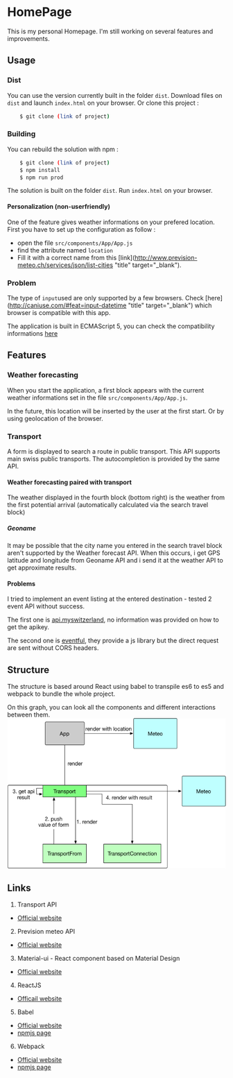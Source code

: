 # HomePage
This is my personal Homepage. I'm still working on several features and improvements.

## Usage

### Dist

You can use the version currently built in the folder `dist`.
Download files on `dist` and launch `index.html` on your browser.
Or clone this project :

```bash
    $ git clone (link of project)
```

### Building

You can rebuild the solution with npm :
```bash
    $ git clone (link of project)
    $ npm install
    $ npm run prod
```

The solution is built on the folder `dist`. Run `index.html` on your browser.

#### Personalization (non-userfriendly)

One of the feature gives weather informations on your prefered location.
First you have to set up the configuration as follow :  
- open the file `src/components/App/App.js`
- find the attribute named `location`
- Fill it with a correct name from this [link](http://www.prevision-meteo.ch/services/json/list-cities "title" target="_blank").


### Problem

The type of `input`used are only supported by a few browsers.
Check [here](http://caniuse.com/#feat=input-datetime "title" target="_blank") which browser is compatible with this app.

The application is built in ECMAScript 5, you can check the compatibility informations [here](http://caniuse.com/#feat=es5)

## Features

### Weather forecasting

When you start the application, a first block appears with the current weather informations set in the file `src/components/App/App.js`.

In the future, this location will be inserted by the user at the first start. Or by using geolocation of the browser.

### Transport

A form is displayed to search a route in public transport. This API supports main swiss public transports.
The autocompletion is provided by the same API.

#### Weather forecasting paired with transport

The weather displayed in the fourth block (bottom right) is the weather from the first potential arrival (automatically calculated via the search travel block)

##### Geoname
It may be possible that the city name you entered in the search travel block aren't supported by the Weather forecast API.
When this occurs, i get GPS latitude and longitude from Geoname API and i send it at the weather API to get approximate results.

#### Problems

I tried to implement an event listing at the entered destination - tested 2 event API without success.

The first one is [api.myswitzerland](http://api.myswitzerland.com/), no information was provided on how to get the apikey.

The second one is [eventful](http://api.eventful.com/), they provide a js library but the direct request are sent without CORS headers.

## Structure
The structure is based around React using babel to transpile es6 to es5 and webpack to bundle the whole project.

On this graph, you can look all the components and different interactions between them.
![struct](./assets/struct.png)

## Links

1. Transport API
  * [Official website](https://transport.opendata.ch/)
2. Prevision meteo API
  * [Official website](http://www.prevision-meteo.ch/services)
3. Material-ui - React component based on Material Design
  * [Official website](http://www.material-ui.com/)
4. ReactJS
  * [Officail website](https://facebook.github.io/react/)
5. Babel
  * [Official website](https://babeljs.io/)
  * [npmjs page](https://www.npmjs.com/package/babel-loader)
6. Webpack
  * [Official website](https://webpack.github.io/docs/)
  * [npmjs page](https://www.npmjs.com/package/webpack)

